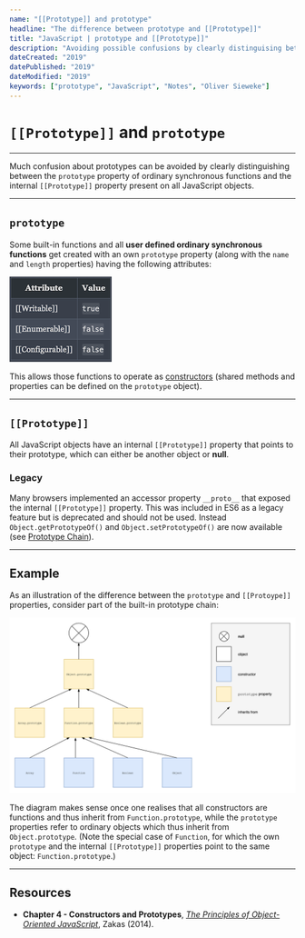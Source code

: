 ```yaml
---
name: "[[Prototype]] and prototype" 
headline: "The difference between prototype and [[Prototype]]"
title: "JavaScript | prototype and [[Prototype]]"
description: "Avoiding possible confusions by clearly distinguising between a constructor's prototype property and the internal [[Prototype]] property."
dateCreated: "2019"
datePublished: "2019"
dateModified: "2019"
keywords: ["prototype", "JavaScript", "Notes", "Oliver Sieweke"]
---
```


# `[[Prototype]]` and `prototype`

---

Much confusion about prototypes can be avoided by clearly distinguishing between the `prototype` property of ordinary synchronous functions and the internal `[[Prototype]]` property present on all JavaScript objects.

---

## `prototype`

Some built-in functions and all **user defined ordinary synchronous functions** get created with an own `prototype` property (along with the `name` and `length` properties) having the following attributes:

![Prototype Attributes](../../images/javascript/prototype-attributes.png)

This allows those functions to operate as [constructors](/javascript/inheritance/constructors) (shared methods and properties can be defined on the `prototype` object).

---

## `[[Prototype]]`

All JavaScript objects have an internal `[[Prototype]]` property that points to their prototype, which can either be another object or **null**.

### Legacy

Many browsers implemented an accessor property `__proto__` that exposed the internal `[[Prototype]]` property. This was included in ES6 as a legacy feature but is deprecated and should not be used. Instead `Object.getPrototypeOf()` and `Object.setPrototypeOf()` are now available (see [Prototype Chain]()).

---

## Example

As an illustration of the difference between the `prototype` and `[[Protoype]]` properties, consider part of the built-in prototype chain:

![Built-In Prototype Chain](../../images/javascript/prototype-and-prototype.png)

The diagram makes sense once one realises that all constructors are functions and thus inherit from `Function.prototype`, while the `prototype` properties refer to ordinary objects which thus inherit from `Object.prototype`. (Note the special case of `Function`, for which the own `prototype` and the internal `[[Prototype]]` properties point to the same object: `Function.prototype`.)

---

## Resources

* **Chapter 4 - Constructors and Prototypes**, [_The Principles of Object-Oriented JavaScript_](/reading/#object-oriented-js), Zakas (2014).
